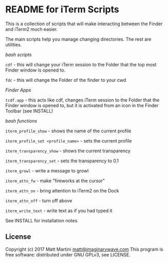 #   README for iTerm Scripts

This is a collection of scripts that will make interacting between the Finder
and iTerm2 much easier.

The main scripts help you manage changing directories. The rest are utilities.

_bash scripts_

`cdf` - this will change your iTerm session to the Folder that the top most
      Finder window is opened to.

`fdc` - this will change the Folder of the finder to your cwd


_Finder Apps_

`tcdf.app` - this acts like cdf, changes iTerm session to the Folder
           that the Finder window is opened to, but it is activated from
           an icon in the Finder Toolbar (see INSTALL)


_bash functions_

`iterm_profile_show` - shows the name of the current profile

`iterm_profile_set <profile_name>` - sets the current profile

`iterm_transparency_show` - shows the current transparency

`iterm_transparency_set` - sets the transparency to 0.1

`iterm_growl` - write a message to growl

`iterm_attn_fw` - make "fireworks at the cursor"

`iterm_attn_on` - bring attention to iTerm2 on the Dock

`iterm_attn_off` - turn off above

`iterm_write_text` - write text as if you had typed it


See INSTALL for installation notes.

## License

Copyright (c) 2017 Matt Martini <matt@imaginarywave.com>
This program is free software: distributed under GNU GPLv3, see LICENSE.
